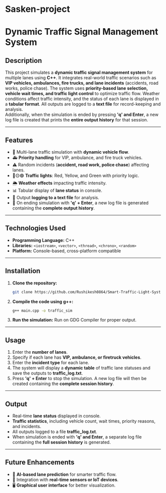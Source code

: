 # Sasken-project
# Dynamic Traffic Signal Management System

## **Description**
This project simulates a **dynamic traffic signal management system** for multiple lanes using **C++**. It integrates real-world traffic scenarios such as **VIP vehicles, ambulances, fire trucks, and lane incidents** (accidents, road works, police chase). The system uses **priority-based lane selection, vehicle wait times, and traffic light control** to optimize traffic flow. Weather conditions affect traffic intensity, and the status of each lane is displayed in a **tabular format**. All outputs are logged to a **text file** for record-keeping and analysis.  
Additionally, when the simulation is ended by pressing **'q' and Enter**, a new log file is created that prints the **entire output history** for that session.

---

## **Features**
- 🚦 Multi-lane traffic simulation with **dynamic vehicle flow**.  
- 🚑 **Priority handling** for VIP, ambulance, and fire truck vehicles.  
- ⚠️ Random incidents (**accident, road work, police chase**) affecting lanes.  
- 🔴🟡🟢 **Traffic lights**: Red, Yellow, and Green with priority logic.  
- 🌦️ **Weather effects** impacting traffic intensity.  
- 📊 Tabular display of **lane status** in console.  
- 📝 Output **logging to a text file** for analysis.  
- 📂 On ending simulation with **'q' + Enter**, a new log file is generated containing the **complete output history**.  

---

## **Technologies Used**
- **Programming Language:** C++  
- **Libraries:** `<iostream>`, `<vector>`, `<thread>`, `<chrono>`, `<random>`  
- **Platform:** Console-based, cross-platform compatible  

---

## **Installation**
1. **Clone the repository:**
   ```bash
   git clone https://github.com/Rushikesh0864/Smart-Traffic-Light-System-Simulator.git
   ```

2. **Compile the code using g++:**
   ```bash
   g++ main.cpp -o traffic_sim
   ```

3. **Run the simulation:**
   Run on GDG Compiler for proper output.
   

---

## **Usage**
1. Enter the **number of lanes**.  
2. Specify if each lane has **VIP, ambulance, or firetruck vehicles**.  
3. Enter the **incident type** for each lane.  
4. The system will display a **dynamic table** of traffic lane statuses and save the outputs to **traffic_log.txt**.  
5. Press **'q' + Enter** to stop the simulation. A new log file will then be created containing the **complete session history**.  

---

## **Output**
- Real-time **lane status** displayed in console.  
- **Traffic statistics**, including vehicle count, wait times, priority reasons, and incidents.  
- All outputs logged to a file **traffic_log.txt**.  
- When simulation is ended with **'q' and  Enter**, a separate log file containing the **full session history** is generated.  

---

## **Future Enhancements**
- 🤖 **AI-based lane prediction** for smarter traffic flow.  
- 📡 Integration with **real-time sensors or IoT devices**.  
- 🖥️ **Graphical user interface** for better visualization.  


